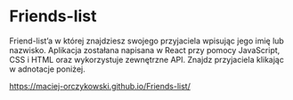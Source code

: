 # Friends-list
Friend-list’a w której znajdziesz swojego przyjaciela wpisując jego imię lub nazwisko. Aplikacja zostałana napisana w React przy pomocy JavaScript, CSS i HTML oraz wykorzystuje zewnętrzne API. Znajdz przyjaciela klikając w adnotacje poniżej.

https://maciej-orczykowski.github.io/Friends-list/

